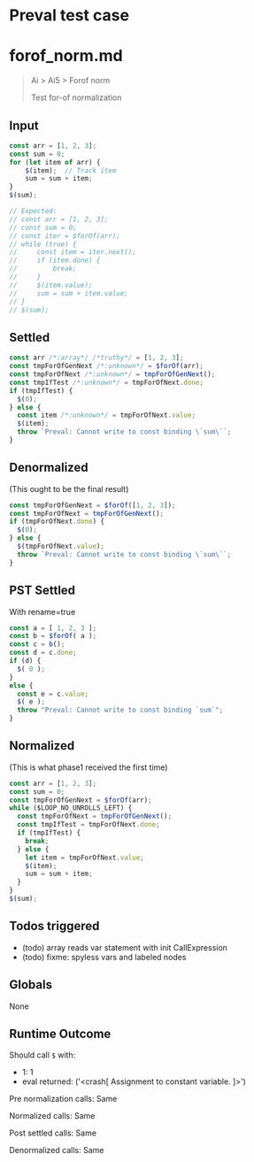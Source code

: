 # Preval test case

# forof_norm.md

> Ai > Ai5 > Forof norm
>
> Test for-of normalization

## Input

`````js filename=intro
const arr = [1, 2, 3];
const sum = 0;
for (let item of arr) {
    $(item);  // Track item
    sum = sum + item;
}
$(sum);

// Expected:
// const arr = [1, 2, 3];
// const sum = 0;
// const iter = $forOf(arr);
// while (true) {
//     const item = iter.next();
//     if (item.done) {
//         break;
//     }
//     $(item.value);
//     sum = sum + item.value;
// }
// $(sum);
`````


## Settled


`````js filename=intro
const arr /*:array*/ /*truthy*/ = [1, 2, 3];
const tmpForOfGenNext /*:unknown*/ = $forOf(arr);
const tmpForOfNext /*:unknown*/ = tmpForOfGenNext();
const tmpIfTest /*:unknown*/ = tmpForOfNext.done;
if (tmpIfTest) {
  $(0);
} else {
  const item /*:unknown*/ = tmpForOfNext.value;
  $(item);
  throw `Preval: Cannot write to const binding \`sum\``;
}
`````


## Denormalized
(This ought to be the final result)

`````js filename=intro
const tmpForOfGenNext = $forOf([1, 2, 3]);
const tmpForOfNext = tmpForOfGenNext();
if (tmpForOfNext.done) {
  $(0);
} else {
  $(tmpForOfNext.value);
  throw `Preval: Cannot write to const binding \`sum\``;
}
`````


## PST Settled
With rename=true

`````js filename=intro
const a = [ 1, 2, 3 ];
const b = $forOf( a );
const c = b();
const d = c.done;
if (d) {
  $( 0 );
}
else {
  const e = c.value;
  $( e );
  throw "Preval: Cannot write to const binding `sum`";
}
`````


## Normalized
(This is what phase1 received the first time)

`````js filename=intro
const arr = [1, 2, 3];
const sum = 0;
const tmpForOfGenNext = $forOf(arr);
while ($LOOP_NO_UNROLLS_LEFT) {
  const tmpForOfNext = tmpForOfGenNext();
  const tmpIfTest = tmpForOfNext.done;
  if (tmpIfTest) {
    break;
  } else {
    let item = tmpForOfNext.value;
    $(item);
    sum = sum + item;
  }
}
$(sum);
`````


## Todos triggered


- (todo) array reads var statement with init CallExpression
- (todo) fixme: spyless vars and labeled nodes


## Globals


None


## Runtime Outcome


Should call `$` with:
 - 1: 1
 - eval returned: ('<crash[ Assignment to constant variable. ]>')

Pre normalization calls: Same

Normalized calls: Same

Post settled calls: Same

Denormalized calls: Same
